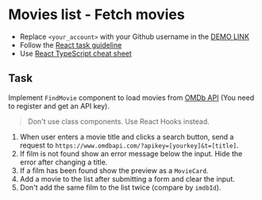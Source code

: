 # Movies list - Fetch movies
- Replace `<your_account>` with your Github username in the
 [DEMO LINK](https://<your_account>.github.io/react_movies-list-fetch-movies/)
- Follow the [React task guideline](https://github.com/mate-academy/react_task-guideline#react-tasks-guideline)
- Use [React TypeScript cheat sheet](https://mate-academy.github.io/fe-program/js/extra/react-typescript)

## Task
Implement `FindMovie` component to load movies from [OMDb API](http://www.omdbapi.com/) (You need to register and get an API key).

> Don't use class components. Use React Hooks instead.

1. When user enters a movie title and clicks a search button, send a request to `https://www.omdbapi.com/?apikey=[yourkey]&t=[title]`.
2. If film is not found show an error message below the input. Hide the error after changing a title.
3. If a film has been found show the preview as a `MovieCard`.
4. Add a movie to the list after submitting a form and clear the input.
5. Don't add the same film to the list twice (compare by `imdbId`).
